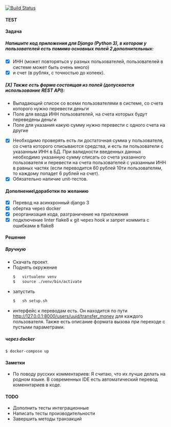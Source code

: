 [![Build Status](https://travis-ci.org/riros/django_test_01.svg?branch=master)](https://travis-ci.org/riros/django_test_01)

#### TEST
#### Задача
##### Напишите код приложения для Django (Python 3), в котором у пользователей есть помимо основных полей 2 дополнительных: 
- [X] ИНН (может повторяться у разных пользователей, пользователей в системе может быть очень много) 
- [X] и счет (в рублях, с точностью до копеек).
 
##### [X] Также есть форма состоящая из полей (допускается использование REST API):

- Выпадающий список со всеми пользователями в системе, со счета которого нужно перевести деньги
- Поле для ввода ИНН пользователей, на счета  которых будут переведены деньги
- Поле для указания какую сумму нужно перевести с одного счета на другие
- [X] Необходимо проверять есть ли достаточная сумма у пользователя, со счета которого списываются средства, 
и есть ли пользователи с указанным ИНН в БД. При валидности введенных данных необходимо указанную сумму списать
 со счета указанного пользователя и перевести на счета пользователей с указанным ИНН в равных частях 
 (если переводится 60 рублей 10ти пользователям, то каждому попадет 6 рублей на счет).
- [X] Обязательно наличие unit-тестов.

#### Дополнение\доработки по желанию

- [x] Перевод на асинхронный django 3
- [x] обертка через docker
- [x] реорганизация кода, разграничение на приложения
- [x] подключение linter flake8 к git через hook и запрет коммита с ошибками в flake8

#### Решение

##### Вручную
- Скачать проект. 
- Поднять окружение
    ```bash
    $   virtualenv venv
    $   source ./venv/bin/activate 
    ```
- запустить 
    ```bash
    $   sh setup.sh
    ```
- интерфейс к переводам есть. Он находится по пути http://127.0.0.1:8000/users/uuid/transfer_money
    для каждого пользователя. 
    Также есть описание формата вызова при переходе с пустыми параметрами.

##### через docker
    $ docker-compose up    

#### Заметки
* По поводу русских комментариев:
    Я считаю, что их лучше делать на родном языке. 
    В современных IDE есть автоматический перевод коменнтариев в коде.
    
#### TODO
- Дополнить тесты интеграционные
- Написать тесты производительности
- Завершить методы транзакций
